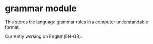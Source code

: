 # grammar module

This stores the language grammar rules in a computer understandable format.

Currently working on English(EN-GB).
